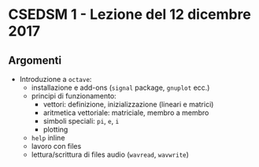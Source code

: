 # CSEDSM 1 - Lezione del 12 dicembre 2017

## Argomenti

* Introduzione a `octave`:
  * installazione e add-ons (`signal` package, `gnuplot` ecc.)
  * principi di funzionamento:
    * vettori: definizione, inizializzazione (lineari e matrici)
    * aritmetica vettoriale: matriciale, membro a membro
    * simboli speciali: `pi`, `e`, `i`
    * plotting
  * `help` inline
  * lavoro con files
  * lettura/scrittura di files audio (`wavread`, `wavwrite`)
